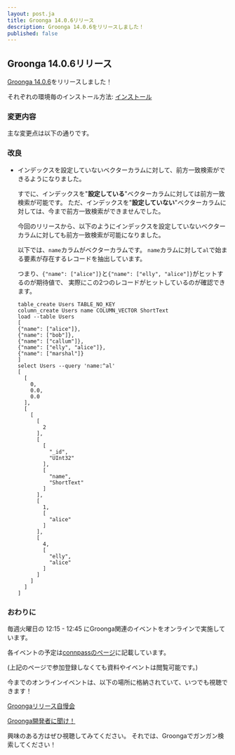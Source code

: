 ```yaml
---
layout: post.ja
title: Groonga 14.0.6リリース
description: Groonga 14.0.6をリリースしました！
published: false
---
```


## Groonga 14.0.6リリース

[Groonga 14.0.6](/ja/docs/news/14.html#release-14-0-6)をリリースしました！

それぞれの環境毎のインストール方法: [インストール](/ja/docs/install.html)

### 変更内容

主な変更点は以下の通りです。

### 改良

* インデックスを設定していないベクターカラムに対して、前方一致検索ができるようになりました。

  すでに、インデックスを"**設定している**"ベクターカラムに対しては前方一致検索が可能です。
  ただ、インデックスを"**設定していない**"ベクターカラムに対しては、今まで前方一致検索ができませんでした。

  今回のリリースから、以下のようにインデックスを設定していないベクターカラムに対しても前方一致検索が可能になりました。

  以下では、`name`カラムがベクターカラムです。
  `name`カラムに対して`al`で始まる要素が存在するレコードを抽出しています。

  つまり、`{"name": ["alice"]}`と`{"name": ["elly", "alice"]}`がヒットするのが期待値で、
  実際にこの2つのレコードがヒットしているのが確認できます。

  ```
  table_create Users TABLE_NO_KEY
  column_create Users name COLUMN_VECTOR ShortText
  load --table Users
  [
  {"name": ["alice"]},
  {"name": ["bob"]},
  {"name": ["callum"]},
  {"name": ["elly", "alice"]},
  {"name": ["marshal"]}
  ]
  select Users --query 'name:^al'
  [
    [
      0,
      0.0,
      0.0
    ],
    [
      [
        [
          2
        ],
        [
          [
            "_id",
            "UInt32"
          ],
          [
            "name",
            "ShortText"
          ]
        ],
        [
          1,
          [
            "alice"
          ]
        ],
        [
          4,
          [
            "elly",
            "alice"
          ]
        ]
      ]
    ]
  ]
  ```

### おわりに

毎週火曜日の 12:15 - 12:45 にGroonga関連のイベントをオンラインで実施しています。

各イベントの予定は[connpassのページ](https://groonga.connpass.com/event/)に記載しています。

(上記のページで参加登録しなくても資料やイベントは閲覧可能です。)

今までのオンラインイベントは、以下の場所に格納されていて、いつでも視聴できます！

[Groongaリリース自慢会](https://www.youtube.com/playlist?list=PLLwHraQ4jf7PnA3GjI9v90DZq8ikLk0iN)

[Groonga開発者に聞け！](https://www.youtube.com/playlist?list=PLLwHraQ4jf7PBol9aq5BoaM2Hnk6aCKs2)

興味のある方はぜひ視聴してみてください。
それでは、Groongaでガンガン検索してください！

